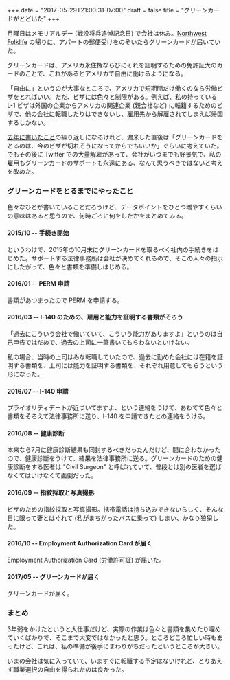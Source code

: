 +++
date = "2017-05-29T21:00:31-07:00"
draft = false
title = "グリーンカードがとどいた"
+++

月曜日はメモリアルデー (戦没将兵追悼記念日) で会社は休み。[Northwest Folklife](http://www.nwfolklife.org/) の帰りに、アパートの郵便受けをのぞいたらグリーンカードが届いていた。

グリーンカードは、アメリカ永住権ならびにそれを証明するための免許証大のカードのことで、これがあるとアメリカで自由に働けるようになる。

「自由に」というのが大事なところで、アメリカで短期間だけ働くのなら労働ビザをとればいい。ただ、ビザには色々と制限がある。例えば、私の持っている L-1 ビザは外国の企業からアメリカの関連企業 (親会社など) に転籍するためのビザで、他の会社に転職したりはできないし、雇用先から解雇されてしまえば帰国するしかない。

[去年に書いたこと](https://blog.8-p.info/ja/2016/12/27/the-end-of-2016/)の繰り返しになるけれど、渡米した直後は「グリーンカードをとるのは、今のビザが切れそうになってからでもいいか」ぐらいに考えていた。でもその後に Twitter での大量解雇があって、会社がいつまでも好景気で、私の雇用もグリーンカードのサポートも永遠にある、なんて思うべきではないと考えを改めた。

### グリーンカードをとるまでにやったこと

色々なひとが書いていることだろうけど、データポイントをひとつ増やすくらいの意味はあると思うので、何時ごろに何をしたかをまとめてみる。

#### 2015/10 -- 手続き開始

というわけで、2015年の10月末にグリーンカードを取るべく社内の手続きをはじめた。サポートする法律事務所は会社が決めてくれるので、そこの人々の指示にしたがって、色々と書類を準備しはじめる。

#### 2016/01 -- PERM 申請

書類があつまったので PERM を申請する。

#### 2016/03 -- I-140 のための、雇用と能力を証明する書類がそろう

「過去にこういう会社で働いていて、こういう能力がありますよ」というのは自己申告ではだめで、過去の上司に一筆書いてもらわないといけない。

私の場合、当時の上司はみな転職していたので、過去に勤めた会社には在籍を証明する書類を、上司には能力を証明する書類を、それぞれ用意してもらうという形になった。

#### 2016/07 -- I-140 申請

プライオリティデートが近づいてますよ、という連絡をうけて、あわてて色々と書類をそろえて法律事務所に送り、I-140 を申請できたとの連絡をうける。

#### 2016/08 -- 健康診断

本来なら7月に健康診断結果も同封するべきだったんだけど、間に合わなかったので、健康診断をうけて、結果を法律事務所に送る。グリーンカードのための健康診断をする医者は "Civil Surgeon" と呼ばれていて、普段とは別の医者を選ばなくてはいけなくて面倒だった。

#### 2016/09 -- 指紋採取と写真撮影

ビザのための指紋採取と写真撮影。携帯電話は持ち込みできないらしく、そんな日に限って妻とはぐれて (私がまちがったバスに乗って) しまい、かなり狼狽した。

#### 2016/10 -- Employment Authorization Card が届く

Employment Authorization Card (労働許可証) が届いた。

#### 2017/05 -- グリーンカードが届く

グリーンカードが届く。

### まとめ

3年弱をかけたというと大仕事だけど、実際の作業は色々と書類を集めたり埋めていくばかりで、そこまで大変ではなかったと思う。ところどころ忙しい時もあったけど、これは、私の準備が後手にまわりがちだったというところが大きい。

いまの会社は気に入っていて、いますぐに転職する予定はないけれど、とりあえず職業選択の自由を得られたのは良かった。
